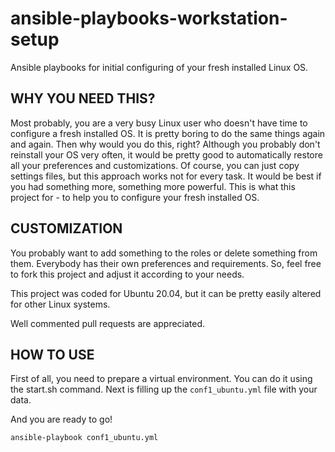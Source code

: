 # ansible-playbooks-workstation-setup
Ansible playbooks for initial configuring of your fresh installed Linux OS.

## WHY YOU NEED THIS?

Most probably, you are a very busy Linux user who doesn't have time to configure a fresh installed OS. It is pretty 
boring to do the same things again and again. Then why would you do this, right? Although you probably don't reinstall 
your OS very often, it would be pretty good to automatically restore all your preferences and customizations. Of course,
 you can just copy settings files, but this approach works not for every task. It would be best if you had something 
 more, something more powerful. This is what this project for - to help you to configure your fresh installed OS.

## CUSTOMIZATION

You probably want to add something to the roles or delete something from them. Everybody has their own preferences and 
requirements. So, feel free to fork this project and adjust it according to your needs.

This project was coded for Ubuntu 20.04, but it can be pretty easily altered for other Linux systems. 

Well commented pull requests are appreciated.

## HOW TO USE
 
First of all, you need to prepare a virtual environment. You can do it using the start.sh command.
Next is filling up the `conf1_ubuntu.yml` file with your data.

And you are ready to go!
```
ansible-playbook conf1_ubuntu.yml
```
